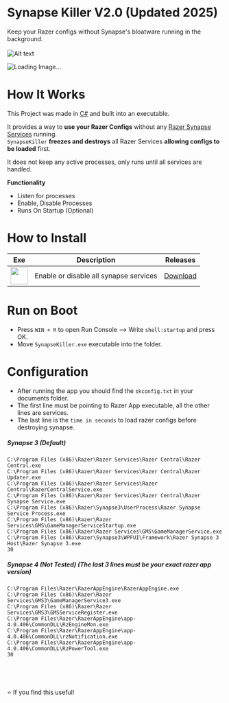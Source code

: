 # Synapse Killer V2.0 (Updated 2025)
Keep your Razer configs without Synapse's bloatware running in the background.
<br></br>
<img src="https://i.ibb.co/XXBx11G/razer-blackwidow-chroma-gif-5.gif" alt="Alt text" title="Synapse Keyboard">

<img src="https://i.ibb.co/Yh5sHBb/Razer-SServices.png" alt="Loading Image..."  title="Synapse Processes"/>

# How It Works
This Project was made in [C#](https://dotnet.microsoft.com/en-us/languages/csharp#:~:text=C%23%20is%20a%20modern%2C%20innovative,5%20programming%20languages%20on%20GitHub.) and built into an executable.

It provides a way to **use your Razer Configs** without any [Razer Synapse Services](https://www.razer.com/synapse-3) running.</br>
`SynapseKiller` **freezes and destroys** all Razer Services **allowing configs to be loaded** first.

It does not keep any active processes, only runs until all services are handled.

**Functionality**
* Listen for processes
* Enable, Disable Processes
* Runs On Startup (Optional)

# How to Install

| Exe    | Description | Releases |
| -------- | ------- | ------- |
| <a href="https://github.com/NxRoot/SynapseKiller/archive/refs/heads/master.zip"><img style="min-width: 40px;min-height: 40px; width: 40px;" src="https://iili.io/deaPZH7.png"/></a> | Enable or disable all synapse services    | [Download](https://github.com/NxRoot/SynapseKiller/archive/refs/heads/master.zip)    |


# Run on Boot

* Press `WIN + R` to open Run Console --> Write `shell:startup` and press OK.
* Move `SynapseKiller.exe` executable into the folder. 

# Configuration

* After running the app you should find the `skconfig.txt` in your documents folder.
* The first line must be pointing to Razer App executable, all the other lines are services.
* The last line is the `time in seconds` to load razer configs before destroying synapse.

##### Synapse 3 (Default)
```
C:\Program Files (x86)\Razer\Razer Services\Razer Central\Razer Central.exe
C:\Program Files (x86)\Razer\Razer Services\Razer Central\Razer Updater.exe
C:\Program Files (x86)\Razer\Razer Services\Razer Central\RazerCentralService.exe
C:\Program Files (x86)\Razer\Razer Services\Razer Central\Razer Synapse Service.exe
C:\Program Files (x86)\Razer\Synapse3\UserProcess\Razer Synapse Service Process.exe
C:\Program Files (x86)\Razer\Razer Services\GMS\GameManagerServiceStartup.exe
C:\Program Files (x86)\Razer\Razer Services\GMS\GameManagerService.exe
C:\Program Files (x86)\Razer\Synapse3\WPFUI\Framework\Razer Synapse 3 Host\Razer Synapse 3.exe
30
```

##### Synapse 4 (Not Tested) (The last 3 lines must be your exact razer app version)
```
C:\Program Files\Razer\RazerAppEngine\RazerAppEngine.exe
C:\Program Files (x86)\Razer\Razer Services\GMS3\GameManagerService3.exe
C:\Program Files (x86)\Razer\Razer Services\GMS3\GMSServiceRegister.exe
C:\Program Files\Razer\RazerAppEngine\app-4.0.406\CommonDLL\RzEngineMon.exe
C:\Program Files\Razer\RazerAppEngine\app-4.0.406\CommonDLL\rzNotification.exe
C:\Program Files\Razer\RazerAppEngine\app-4.0.406\CommonDLL\RzPowerTool.exe
30
```

## &nbsp;
⭐ If you find this useful!

